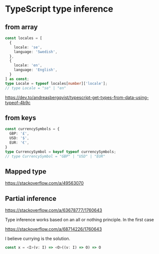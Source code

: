 # TypeScript type inference

## from array

```ts
const locales = [
  {
    locale: 'se',
    language: 'Swedish',
  },
  {
    locale: 'en',
    language: 'English',
  }
] as const;
type Locale = typeof locales[number]['locale'];
// type Locale = "se" | "en"
```

https://dev.to/andreasbergqvist/typescript-get-types-from-data-using-typeof-4b9c

## from keys

```ts
const currencySymbols = {
  GBP: '£',
  USD: '$',
  EUR: '€',
}
type CurrencySymbol = keyof typeof currencySymbols;
// type CurrencySymbol = "GBP" | "USD" | "EUR"
```

## Mapped type

https://stackoverflow.com/a/49563070

## Partial inference

https://stackoverflow.com/a/63678777/1760643

Type inference works based on an all or nothing principle. In the first case

https://stackoverflow.com/a/68714226/1760643

I believe currying is the solution.

```ts
const x = <I>(v: I) => <O>((v: I) => O) => O
```
